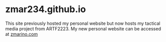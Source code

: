 # zmar234.github.io
This site previously hosted my personal website but now hosts my tactical media project from ARTF2223. My new personal website can be accessed at [zmarino.com](https://zmarino.com/)


